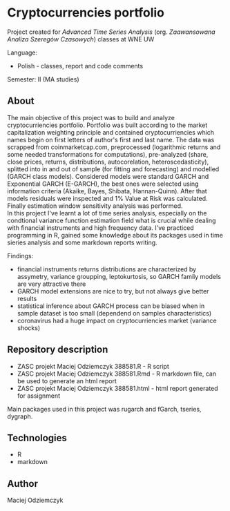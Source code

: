 # Cryptocurrencies portfolio
Project created for *Advanced Time Series Analysis* (org. *Zaawansowana Analiza Szeregów Czasowych*) classes at WNE UW

Language:
 * Polish - classes, report and code comments

Semester: II (MA studies)

## About
The main objective of this project was to build and analyze cryptocurriencies portfolio. Portfolio was built according to the market capitalization weighting principle and contained cryptocurriencies which names begin on first letters of author's first and last name. The data was scrapped from coinmarketcap.com, preprocessed (logarithmic returns and some needed transformations for computations), pre-analyzed (share, close prices, returns, distributions, autocorelation, heteroscedasticity), splitted into in and out of sample (for fitting and forecasting) and modelled (GARCH class models). Considered models were standard GARCH and Exponential GARCH (E-GARCH), the best ones were selected using information criteria (Akaike, Bayes, Shibata, Hannan-Quinn). After that models residuals were inspected and 1% Value at Risk was calculated. Finally estimation window sensitivity analysis was performed.<br>
In this project I've learnt a lot of time series analysis, especially on the condtional variance function estimation field what is crucial while dealing with financial instruments and high frequency data. I've practiced programming in R, gained some knowledge about its packages used in time sieries analysis and some markdown reports writing.

Findings:
 * financial instruments returns distributions are characterized by assymetry, variance groupping, leptokurtosis, so GARCH family models are very attractive there
 * GARCH model extensions are nice to try, but not always give better results
 * statistical inference about GARCH process can be biased when in sample dataset is too small (dependend on samples characteristics)
 * coronavirus had a huge impact on cryptocurriencies market (variance shocks)
 
 ## Repository description
 * ZASC projekt Maciej Odziemczyk 388581.R - R script
 * ZASC projekt Maciej Odziemczyk 388581.Rmd - R markdown file, can be used to generate an html report
 * ZASC projekt Maciej Odziemczyk 388581.html - html report generated for assignment

Main packages used in this project was rugarch and fGarch, tseries, dygraph.

## Technologies
 * R 
 * markdown

## Author
Maciej Odziemczyk
